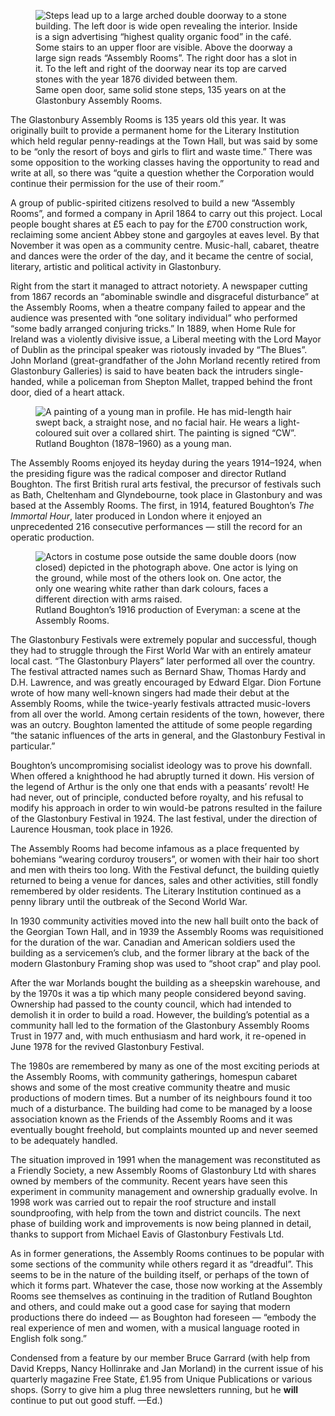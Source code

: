 <figure>
<img src="../assembly1999.jpg" alt="Steps lead up to a large arched double doorway to a stone building. The left door is wide open revealing the interior. Inside is a sign advertising “highest quality organic food” in the café. Some stairs to an upper floor are visible. Above the doorway a large sign reads “Assembly Rooms”. The right door has a slot in it. To the left and right of the doorway near its top are carved stones with the year 1876 divided between them.">
<figcaption>
Same open door, same solid stone steps, 135 years on at the Glastonbury Assembly Rooms.
</figcaption>
</figure>

The Glastonbury Assembly Rooms is 135 years old this year. It was
originally built to provide a permanent home for the Literary
Institution which held regular penny-readings at the Town Hall, but was
said by some to be “only the resort of boys and girls to flirt and waste
time.” There was some opposition to the working classes having the
opportunity to read and write at all, so there was “quite a question
whether the Corporation would continue their permission for the use of
their room.”

A group of public-spirited citizens resolved to build a new “Assembly
Rooms”, and formed a company in April 1864 to carry out this project.
Local people bought shares at £5 each to pay for the £700 construction
work, reclaiming some ancient Abbey stone and gargoyles at eaves level.
By that November it was open as a community centre. Music-hall, cabaret,
theatre and dances were the order of the day, and it became the centre
of social, literary, artistic and political activity in Glastonbury.

Right from the start it managed to attract notoriety. A newspaper
cutting from 1867 records an “abominable swindle and disgraceful
disturbance” at the Assembly Rooms, when a theatre company failed to
appear and the audience was presented with “one solitary individual” who
performed “some badly arranged conjuring tricks.” In 1889, when Home
Rule for Ireland was a violently divisive issue, a Liberal meeting with
the Lord Mayor of Dublin as the principal speaker was riotously invaded
by “The Blues”. John Morland (great-grandfather of the John Morland
recently retired from Glastonbury Galleries) is said to have beaten back
the intruders single-handed, while a policeman from Shepton Mallet,
trapped behind the front door, died of a heart attack.

<figure>
<img src="../R_Boughton-hg2.jpg" alt="A painting of a young man in profile. He has mid-length hair swept back, a straight nose, and no facial hair. He wears a light-coloured suit over a collared shirt. The painting is signed “CW”.">
<figcaption>
Rutland Boughton (1878–1960) as a young man.
</figcaption>
</figure>

The Assembly Rooms enjoyed its heyday during the years 1914–1924, when
the presiding figure was the radical composer and director Rutland
Boughton. The first British rural arts festival, the precursor of
festivals such as Bath, Cheltenham and Glyndebourne, took place in
Glastonbury and was based at the Assembly Rooms. The first, in 1914,
featured Boughton’s *The Immortal Hour*, later produced in London where
it enjoyed an unprecedented 216 consecutive performances — still the
record for an operatic production.

<figure>
<img src="../assm-boughton1916.jpg" alt="Actors in costume pose outside the same double doors (now closed) depicted in the photograph above. One actor is lying on the ground, while most of the others look on. One actor, the only one wearing white rather than dark colours, faces a different direction with arms raised.">
<figcaption>
Rutland Boughton’s 1916 production of Everyman:
a scene at the Assembly Rooms.
</figcaption>
</figure>

The Glastonbury Festivals were extremely popular and successful, though
they had to struggle through the First World War with an entirely
amateur local cast. “The Glastonbury Players” later performed all over
the country. The festival attracted names such as Bernard Shaw, Thomas
Hardy and D.H. Lawrence, and was greatly encouraged by Edward Elgar.
Dion Fortune wrote of how many well-known singers had made their debut
at the Assembly Rooms, while the twice-yearly festivals attracted
music-lovers from all over the world. Among certain residents of the
town, however, there was an outcry. Boughton lamented the attitude of
some people regarding “the satanic influences of the arts in general,
and the Glastonbury Festival in particular.”

Boughton’s uncompromising socialist ideology was to prove his downfall.
When offered a knighthood he had abruptly turned it down. His version of
the legend of Arthur is the only one that ends with a peasants’ revolt!
He had never, out of principle, conducted before royalty, and his
refusal to modify his approach in order to win would-be patrons resulted
in the failure of the Glastonbury Festival in 1924. The last festival,
under the direction of Laurence Housman, took place in 1926.

The Assembly Rooms had become infamous as a place frequented by
bohemians “wearing corduroy trousers”, or women with their hair too
short and men with theirs too long. With the Festival defunct, the
building quietly returned to being a venue for dances, sales and other
activities, still fondly remembered by older residents. The Literary
Institution continued as a penny library until the outbreak of the
Second World War.

In 1930 community activities moved into the new hall built onto the back
of the Georgian Town Hall, and in 1939 the Assembly Rooms was
requisitioned for the duration of the war. Canadian and American
soldiers used the building as a servicemen’s club, and the former
library at the back of the modern Glastonbury Framing shop was used to
“shoot crap” and play pool.

After the war Morlands bought the building as a sheepskin warehouse, and
by the 1970s it was a tip which many people considered beyond saving.
Ownership had passed to the county council, which had intended to
demolish it in order to build a road. However, the building’s potential
as a community hall led to the formation of the Glastonbury Assembly
Rooms Trust in 1977 and, with much enthusiasm and hard work, it
re-opened in June 1978 for the revived Glastonbury Festival.

The 1980s are remembered by many as one of the most exciting periods at
the Assembly Rooms, with community gatherings, homespun cabaret shows
and some of the most creative community theatre and music productions of
modern times. But a number of its neighbours found it too much of a
disturbance. The building had come to be managed by a loose association
known as the Friends of the Assembly Rooms and it was eventually bought
freehold, but complaints mounted up and never seemed to be adequately
handled.

The situation improved in 1991 when the management was reconstituted as
a Friendly Society, a new Assembly Rooms of Glastonbury Ltd with shares
owned by members of the community. Recent years have seen this
experiment in community management and ownership gradually evolve. In
1998 work was carried out to repair the roof structure and install
soundproofing, with help from the town and district councils. The next
phase of building work and improvements is now being planned in detail,
thanks to support from Michael Eavis of Glastonbury Festivals Ltd.

As in former generations, the Assembly Rooms continues to be popular
with some sections of the community while others regard it as
“dreadful”. This seems to be in the nature of the building itself, or
perhaps of the town of which it forms part. Whatever the case, those now
working at the Assembly Rooms see themselves as continuing in the
tradition of Rutland Boughton and others, and could make out a good case
for saying that modern productions there do indeed — as Boughton had
foreseen — “embody the real experience of men and women, with a musical
language rooted in English folk song.”

<aside class="ednote">

Condensed from a feature by our member Bruce Garrard (with help from
David Krepps, Nancy Hollinrake and Jan Morland) in the current issue of
his quarterly magazine Free State, £1.95 from Unique Publications or
various shops. (Sorry to give him a plug three newsletters running, but
he **will** continue to put out good stuff. —Ed.)

</aside>
